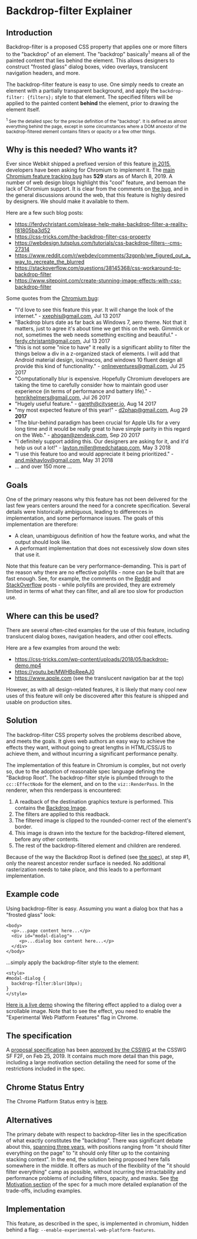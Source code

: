 # Backdrop-filter Explainer

## Introduction
Backdrop-filter is a proposed CSS property that applies one or more filters to the "backdrop" of an element. The "backdrop" basically<sup>1</sup> means all of the painted content that lies behind the element. This allows designers to construct "frosted glass" dialog boxes, video overlays, translucent navigation headers, and more.

The backdrop-filter feature is easy to use. One simply needs to create an element with a partially transparent background, and apply the `backdrop-filter: {filters};` style to that element. The specified filters will be applied to the painted content **behind** the element, prior to drawing the element itself.

<sub><sup>1</sup> See the detailed spec for the precise definition of the "backdrop". It is defined as almost everything behind the page, except in some circumstances where a DOM ancestor of the backdrop-filtered element contains filters or opacity or a few other things.</sub>

## Why is this needed? Who wants it?
Ever since Webkit shipped a prefixed version of this feature [in 2015](https://webkit.org/blog/3632/introducing-backdrop-filters), developers have been asking for Chromium to implement it. The [main Chromium feature tracking bug](https://crbug.com/497522) has **529** stars as of March 8, 2019. A number of web design blogs highlight this "cool" feature, and bemoan the lack of Chromium support. It is clear from the comments on [the bug](https://crbug.com/497522), and in the general discussions around the web, that this feature is highly desired by designers. We should make it available to them.

Here are a few such blog posts:
* https://ferdychristant.com/please-help-make-backdrop-filter-a-reality-f81805ba3d52
* https://css-tricks.com/the-backdrop-filter-css-property
* https://webdesign.tutsplus.com/tutorials/css-backdrop-filters--cms-27314
* https://www.reddit.com/r/webdev/comments/3zgpnb/we_figured_out_a_way_to_recreate_the_blurred
* https://stackoverflow.com/questions/38145368/css-workaround-to-backdrop-filter
* https://www.sitepoint.com/create-stunning-image-effects-with-css-backdrop-filter

Some quotes from the [Chromium bug](https://crbug.com/497522):
* "I'd love to see this feature this year. It will change the look of the internet." - xxephis@gmail.com, Jul 13 2017
* "Backdrop blurs date as far back as Windows 7, aero theme. Not that it matters, just to agree it's about time we get this on the web. Gimmick or not, sometimes the web needs something exciting and beautiful." - ferdy.christant@gmail.com, Jul 13 2017
* "this is not some "nice to have" it really is a significant ability to filter the things below a div in a z-organized stack of elements. I will add that Android material design, ios/macos, and windows 10 fluent design all provide this kind of functionality." - onlineventures@gmail.com, Jul 25 2017
* "Computationally blur is expensive. Hopefully Chromium developers are taking the time to carefully consider how to maintain good user experience (in terms of performance and battery life)." - henrikhelmers@gmail.com, Jul 26 2017
* "Hugely useful feature." - gareth@cityseer.io, Aug 14 2017
* "my most expected feature of this year!" - d2phap@gmail.com, Aug 29 **2017**
* "The blur-behind paradigm has been crucial for Apple UIs for a very long time and it would be really great to have simple parity in this regard on the Web." - ahogan@zendesk.com, Sep 20 2017
* "I definitely support adding this. Our designers are asking for it, and it'd help us out a lot!" - layton.miller@medchatapp.com, May 3 2018
* "I use this feature too and would appreciate it being prioritized." - and.mikhaylov@gmail.com, May 31 2018
* ... and over 150 more ...

## Goals
One of the primary reasons why this feature has not been delivered for the last few years centers around the need for a concrete specification. Several details were historically ambiguous, leading to differences in implementation, and some performance issues. The goals of this implementation are therefore:
* A clean, unambiguous definition of how the feature works, and what the output should look like.
* A performant implementation that does not excessively slow down sites that use it.

Note that this feature can be very performance-demanding. This is part of the reason why there are no effective polyfills - none can be built that are fast enough. See, for example, the comments on the [Reddit](https://www.reddit.com/r/webdev/comments/3zgpnb/we_figured_out_a_way_to_recreate_the_blurred) and [StackOverflow](https://stackoverflow.com/questions/38145368/css-workaround-to-backdrop-filter) posts - while polyfills are provided, they are extremely limited in terms of what they can filter, and all are too slow for production use.

## Where can this be used?
There are several often-cited examples for the use of this feature, including translucent dialog boxes, navigation headers, and other cool effects.

Here are a few examples from around the web:
* https://css-tricks.com/wp-content/uploads/2018/05/backdrop-demo.mp4
* https://youtu.be/MWHBpReeAJ0
* https://www.apple.com (see the translucent navigation bar at the top)

However, as with all design-related features, it is likely that many cool new uses of this feature will only be discovered after this feature is shipped and usable on production sites.

## Solution
The backdrop-filter CSS property solves the problems described above, and meets the goals. It gives web authors an easy way to achieve the effects they want, without going to great lengths in HTML/CSS/JS to achieve them, and without incurring a significant performance penalty.

The implementation of this feature in Chromium is complex, but not overly so, due to the adoption of reasonable spec language defining the "Backdrop Root". The backdrop-filter style is plumbed through to the `cc::EffectNode` for the element, and on to the `viz::RenderPass`. In the renderer, when this renderpass is encountered:

 1. A readback of the destination graphics texture is performed. This contains the [Backdrop Image](https://mfreed7.github.io/fxtf-drafts/filter-effects-2/Overview.html#BackdropRoot).
 2. The filters are applied to this readback.
 3. The filtered image is clipped to the rounded-corner rect of the element's border.
 4. This image is drawn into the texture for the backdrop-filtered element, before any other contents.
 5. The rest of the backdrop-filtered element and children are rendered.

Because of the way the Backdrop Root is defined (see [the spec](https://mfreed7.github.io/fxtf-drafts/filter-effects-2/Overview.html#BackdropRoot)), at step #1, only the nearest ancestor render surface is needed. No additional rasterization needs to take place, and this leads to a performant implementation.

## Example code
Using backdrop-filter is easy. Assuming you want a dialog box that has a "frosted glass" look:
```
<body>
  <p>...page content here...</p>
  <div id="modal-dialog">
     <p>...dialog box content here...</p>
  </div>
</body>
```
...simply apply the backdrop-filter style to the element:
```
<style>
#modal-dialog {
  backdrop-filter:blur(10px);
}
</style>
```

[Here is a live demo](https://mfreed7.github.io/backdrop-filter-feature/examples/scrollable.html) showing the filtering effect applied to a dialog over a scrollable image. Note that to see the effect, you need to enable the "Experimental Web Platform Features" flag in Chrome.


## The specification
A [proposal specification](https://mfreed7.github.io/fxtf-drafts/filter-effects-2/Overview.html) has been [approved by the CSSWG](https://github.com/w3c/fxtf-drafts/issues/53#issuecomment-467152004) at the CSSWG SF F2F, on Feb 25, 2019. It contains much more detail than this page, including a large motivation section detailing the need for some of the restrictions included in the spec.

## Chrome Status Entry
The Chrome Platform Status entry is [here](https://www.chromestatus.com/features/5679432723333120).

## Alternatives
The primary debate with respect to backdrop-filter lies in the specification of what exactly constitutes the "backdrop". There was significant debate about this, [spanning three years](https://github.com/w3c/fxtf-drafts/issues/53), with positions ranging from "it should filter everything on the page" to "it should only filter up to the containing stacking context". In the end, the solution being proposed here falls somewhere in the middle. It offers as much of the flexibility of the "it should filter everything" camp as possible, without incurring the intractability and performance problems of including filters, opacity, and masks. See [the Motivation section](https://mfreed7.github.io/fxtf-drafts/filter-effects-2/Overview.html#BackdropRootMotivation) of the spec for a much more detailed explanation of the trade-offs, including examples.

## Implementation
This feature, as described in the spec, is implemented in chromium, hidden behind a flag: `--enable-experimental-web-platform-features`. 
